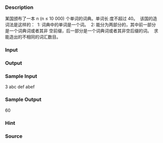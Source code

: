 
### Description
某国颁布了一本 n (n ≤ 10 000) 个单词的词典。单词长
度不超过 40。 
该国的造词法是这样的： 
1: 词典中的单词是一个词。 
2: 能分为两部分的，其中前一部分是一个词典词或者其非
空前缀，后一部分是一个词典词或者其非空后缀的词。 
求能造出的不相同的词汇数目。 

### Input

### Output

### Sample Input
3
abc
def
abef
### Sample Output
60
### Hint

### Source
